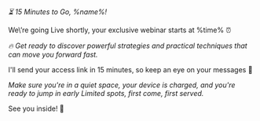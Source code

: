 *⏳ 15 Minutes to Go\, %name%\!*

We\’re going Live shortly\, your exclusive webinar starts at %time% ⏰

*🔥 Get ready to discover powerful strategies and practical techniques that can move you forward fast\.*

I\'ll send your access link in 15 minutes\, so keep an eye on your messages 👀

*Make sure you\'re in a quiet space\, your device is charged\, and you\'re ready to jump in early Limited spots\, first come\, first served\.*

See you inside\! 🚀